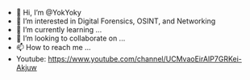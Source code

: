 - 👋 Hi, I’m @YokYoky
- 👀 I’m interested in Digital Forensics, OSINT, and Networking
- 🌱 I’m currently learning ...
- 💞️ I’m looking to collaborate on ...
- 📫 How to reach me ...
- Youtube: https://www.youtube.com/channel/UCMvaoEirAIP7GRKei-Akjuw

<!---
YokYoky/YokYoky is a ✨ special ✨ repository because its `README.md` (this file) appears on your GitHub profile.
You can click the Preview link to take a look at your changes.
--->
